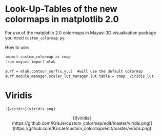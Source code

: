 # Look-Up-Tables of the new colormaps in matplotlib 2.0 
For use of the matplotlib 2.0 colormaps in Mayavi 3D visualisation package
you need ``custom_colormap.py``.

How to use:

	import custom_colormap as cmap
	from mayavi import mlab
	
	surf = mlab.contour_surf(x,y,u)  #will use the default colormap
	surf.module_manager.scalar_lut_manager.lut.table = cmap._viridis_lut

# Viridis

	![viridis](viridis.png)
 
<div align="center">
[![viridis](https://github.com/KrisJe/custom_colormap/edit/master/viridis.png)](https://github.com/KrisJe/custom_colormap/edit/master/viridis.png)
</div>

